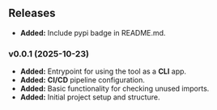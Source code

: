 ## Releases

- **Added:** Include pypi badge in README.md.

### v0.0.1 (2025-10-23)

- **Added:** Entrypoint for using the tool as a **CLI** app.
- **Added:** **CI/CD** pipeline configuration.
- **Added:** Basic functionality for checking unused imports.
- **Added:** Initial project setup and structure.
